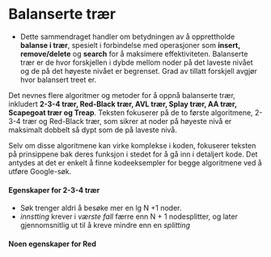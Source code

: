 # Balanserte trær
- Dette sammendraget handler om betydningen av å opprettholde **balanse i trær**, spesielt i forbindelse med operasjoner som **insert, remove/delete** og **search** for å maksimere effektiviteten. Balanserte trær er de hvor forskjellen i dybde mellom noder på det laveste nivået og de på det høyeste nivået er begrenset. Grad av tillatt forskjell avgjør hvor balansert treet er.

Det nevnes flere algoritmer og metoder for å oppnå balanserte trær, inkludert **2-3-4 trær, Red-Black trær, AVL trær, Splay trær, AA trær, Scapegoat trær og Treap**. Teksten fokuserer på de to første algoritmene, 2-3-4 trær og Red-Black trær, som sikrer at noder på høyeste nivå er maksimalt dobbelt så dypt som de på laveste nivå.

Selv om disse algoritmene kan virke komplekse i koden, fokuserer teksten på prinsippene bak deres funksjon i stedet for å gå inn i detaljert kode. Det antydes at det er enkelt å finne kodeeksempler for begge algoritmene ved å utføre Google-søk.

#### Egenskaper for 2-3-4 trær
- Søk trenger aldri å besøke mer en lg N +1 noder.
- *innstting* krever i *værste fall* færre enn N + 1 nodesplitter, og later gjennomsnitlig ut til å kreve mindre enn en *splitting*

#### Noen egenskaper for Red 